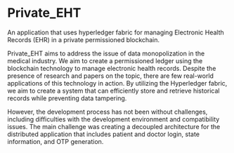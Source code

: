 # Private_EHT
An application that uses hyperledger fabric for managing Electronic Health Records (EHR) in a private permissioned blockchain.

Private_EHT aims to address the issue of data monopolization in the medical industry.
We aim to create a permissioned ledger using the blockchain technology to manage electronic health records. 
Despite the presence of research and papers on the topic, there are few real-world applications of this technology in action. 
By utilizing the Hyperledger fabric, we aim to create a system that can efficiently store and retrieve historical records while preventing data tampering.


However, the development process has not been without challenges, including difficulties with the development environment and compatibility issues.
 The main challenge was creating a decoupled architecture for the distributed application that includes patient and doctor login, state information, 
and OTP generation.

